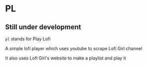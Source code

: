 # PL

## Still under development

```pl``` stands for Play Lofi

A simple lofi player which uses youtube to scrape Lofi Girl channel

It also uses Lofi Girl's website to make a playlist and play it
